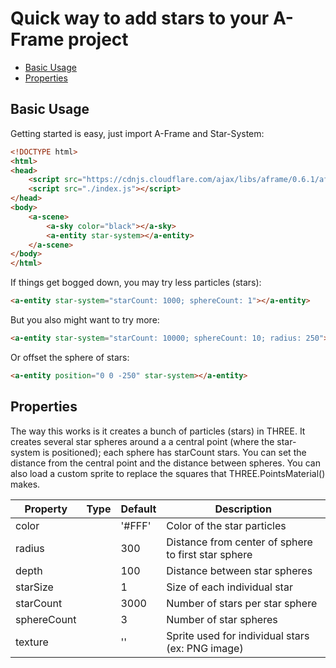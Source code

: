 # Quick way to add stars to your A-Frame project

* [Basic Usage](#basic-usage)
* [Properties](#properties)

## Basic Usage

Getting started is easy, just import A-Frame and Star-System:

``` html
<!DOCTYPE html>
<html>
<head>
    <script src="https://cdnjs.cloudflare.com/ajax/libs/aframe/0.6.1/aframe-master.js"></script>
    <script src="./index.js"></script>
</head>
<body>
    <a-scene>
        <a-sky color="black"></a-sky>
        <a-entity star-system></a-entity>
    </a-scene>
</body>
</html>
```

If things get bogged down, you may try less particles (stars):

``` html
<a-entity star-system="starCount: 1000; sphereCount: 1"></a-entity>
```

But you also might want to try more:

``` html
<a-entity star-system="starCount: 10000; sphereCount: 10; radius: 250"></a-entity>
```

Or offset the sphere of stars:

``` html
<a-entity position="0 0 -250" star-system></a-entity>
```

## Properties

The way this works is it creates a bunch of particles (stars) in THREE. It creates several star spheres around a a central point (where the star-system is positioned); each sphere has starCount stars. You can set the distance from the central point and the distance between spheres. You can also load a custom sprite to replace the squares that THREE.PointsMaterial() makes.

| Property    | Type     | Default | Description                                         |
|-------------|----------|---------|-----------------------------------------------------|
| color       | <String> | '#FFF'  | Color of the star particles                         |
| radius      | <Number> | 300     | Distance from center of sphere to first star sphere |
| depth       | <Number> | 100     | Distance between star spheres                       |
| starSize    | <Number> | 1       | Size of each individual star                        |
| starCount   | <Number> | 3000    | Number of stars per star sphere                     |
| sphereCount | <Number> | 3       | Number of star spheres                              |
| texture     | <Asset>  | ''      | Sprite used for individual stars (ex: PNG image)    |
